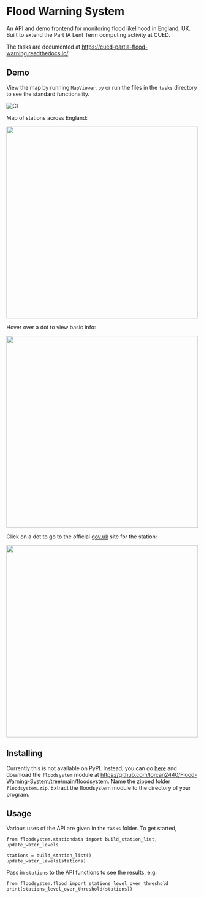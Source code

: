 # Flood Warning System

An API and demo frontend for monitoring flood likelihood in England, UK. Built to extend the Part IA Lent Term computing activity at CUED.

The tasks are documented at https://cued-partia-flood-warning.readthedocs.io/.

## Demo

View the map by running `MapViewer.py` or run the files in the `tasks` directory to see the standard functionality.

![CI](https://github.com/lorcan2440/Flood-Warning-System/actions/workflows/main.yml/badge.svg)

Map of stations across England:

<img src="https://user-images.githubusercontent.com/72615977/131227267-7c14cf48-8f9c-413f-8c3d-8b599b79ca19.png" height="500">

Hover over a dot to view basic info:

<img src="https://user-images.githubusercontent.com/72615977/132128831-922c51d7-3f87-400f-ad07-5310ff156d34.png" height="500">

Click on a dot to go to the official [gov.uk](https://check-for-flooding.service.gov.uk/) site for the station:

<img src="https://user-images.githubusercontent.com/72615977/132128882-a61aa746-bdf4-44dc-884d-14a836fbb2ed.png" height="500">

## Installing

Currently this is not available on PyPI. Instead, you can go [here](https://download-directory.github.io/) and download the `floodsystem` module at https://github.com/lorcan2440/Flood-Warning-System/tree/main/floodsystem. Name the zipped folder `floodsystem.zip`. Extract the floodsystem module to the directory of your program.

## Usage

Various uses of the API are given in the `tasks` folder. To get started,

```
from floodsystem.stationdata import build_station_list, update_water_levels

stations = build_station_list()
update_water_levels(stations)
```

Pass in `stations` to the API functions to see the results, e.g.

```
from floodsystem.flood import stations_level_over_threshold
print(stations_level_over_threshold(stations))
```
